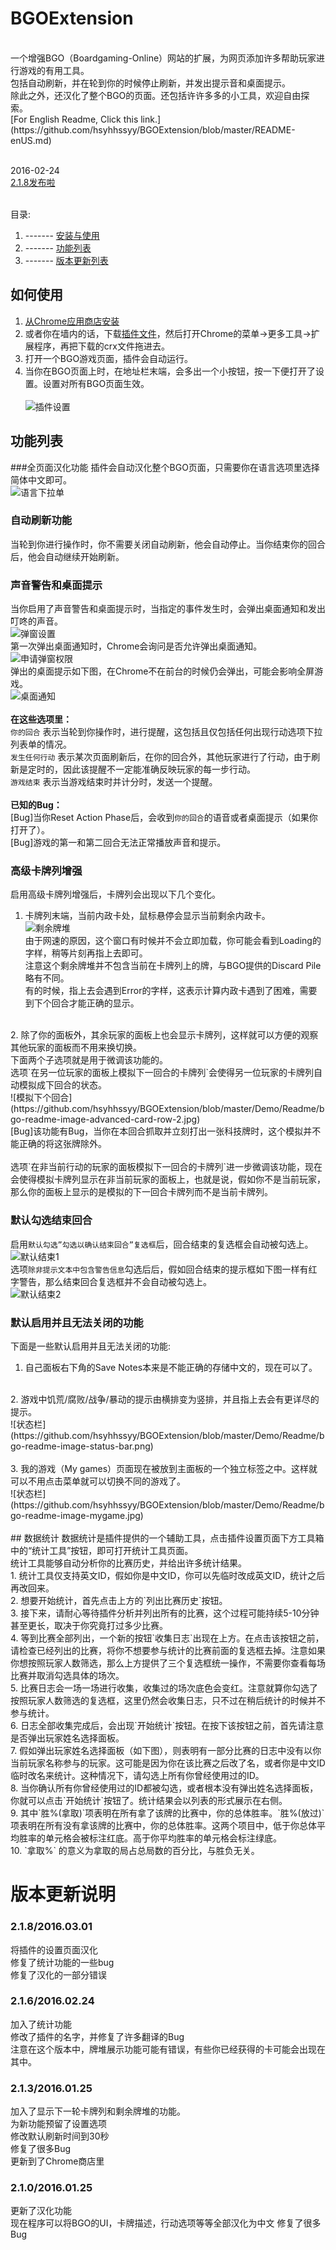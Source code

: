 # BGOExtension

<br>
一个增强BGO（Boardgaming-Online）网站的扩展，为网页添加许多帮助玩家进行游戏的有用工具。<br>
包括自动刷新，并在轮到你的时候停止刷新，并发出提示音和桌面提示。<br>
除此之外，还汉化了整个BGO的页面。还包括许许多多的小工具，欢迎自由探索。<br>
[For English Readme, Click this link.](https://github.com/hsyhhssyy/BGOExtension/blob/master/README-enUS.md)<br>
<br>

2016-02-24<br>
[2.1.8发布啦](https://github.com/hsyhhssyy/BGOExtension#21820160301)<br>
<br>

目录:<br>
1.  ------- [安装与使用](https://github.com/hsyhhssyy/BGOExtension#如何使用)<br>
2.  ------- [功能列表](https://github.com/hsyhhssyy/BGOExtension#bugs功能列表)<br>
4.  ------- [版本更新列表](https://github.com/hsyhhssyy/BGOExtension#versionupdate版本更新说明)<br>

## 如何使用
1. [从Chrome应用商店安装](https://chrome.google.com/webstore/detail/bgo-auto-refresh/lmcmoogkhhaomncoipfgkonpabnihiff)<br>
2. 或者你在墙内的话，下载[插件文件](https://github.com/hsyhhssyy/BGOExtension/blob/master/ExtensionFiles.crx?raw=true)，然后打开Chrome的菜单->更多工具->扩展程序，再把下载的crx文件拖进去。<br>
3. 打开一个BGO游戏页面，插件会自动运行。<br>
4. 当你在BGO页面上时，在地址栏末端，会多出一个小按钮，按一下便打开了设置。设置对所有BGO页面生效。<br><br>
![插件设置](https://github.com/hsyhhssyy/BGOExtension/blob/master/Demo/Readme/bgo-readme-image-cfg-icon.jpg)<br>

## 功能列表

###全页面汉化功能
插件会自动汉化整个BGO页面，只需要你在语言选项里选择简体中文即可。<br>
![语言下拉单](https://github.com/hsyhhssyy/BGOExtension/blob/master/Demo/Readme/bgo-readme-image-language.jpg)<br>

### 自动刷新功能
当轮到你进行操作时，你不需要关闭自动刷新，他会自动停止。当你结束你的回合后，他会自动继续开始刷新。<br>

### 声音警告和桌面提示
当你启用了声音警告和桌面提示时，当指定的事件发生时，会弹出桌面通知和发出叮咚的声音。<br>
      ![弹窗设置](https://github.com/hsyhhssyy/BGOExtension/blob/master/Demo/Readme/bgo-readme-image-notification2.jpg)<br>
第一次弹出桌面通知时，Chrome会询问是否允许弹出桌面通知。<br>
      ![申请弹窗权限](https://github.com/hsyhhssyy/BGOExtension/blob/master/Demo/Readme/bgo-readme-image-notification1.jpg)<br>
弹出的桌面提示如下图，在Chrome不在前台的时候仍会弹出，可能会影响全屏游戏。<br>
      ![桌面通知](https://github.com/hsyhhssyy/BGOExtension/blob/master/Demo/bgo-example2.jpg)<br>
<br>
**在这些选项里：**<br>
`你的回合` 表示当轮到你操作时，进行提醒，这包括且仅包括任何出现行动选项下拉列表单的情况。<br>
`发生任何行动` 表示某次页面刷新后，在你的回合外，其他玩家进行了行动，由于刷新是定时的，因此该提醒不一定能准确反映玩家的每一步行动。<br>
`游戏结束` 表示当游戏结束时并计分时，发送一个提醒。<br>
<br>
**已知的Bug：**<br>
[Bug]当你Reset Action Phase后，会收到`你的回合`的语音或者桌面提示（如果你打开了）。<br>
[Bug]游戏的第一和第二回合无法正常播放声音和提示。<br>

### 高级卡牌列增强
启用高级卡牌列增强后，卡牌列会出现以下几个变化。<br>
1. 卡牌列末端，当前内政卡处，鼠标悬停会显示当前剩余内政卡。<br>
![剩余牌堆](https://github.com/hsyhhssyy/BGOExtension/blob/master/Demo/Readme/bgo-readme-image-advanced-card-row-1.jpg)<br>
由于网速的原因，这个窗口有时候并不会立即加载，你可能会看到Loading的字样，稍等片刻再指上去即可。<br>
注意这个剩余牌堆并不包含当前在卡牌列上的牌，与BGO提供的Discard Pile略有不同。<br>
有的时候，指上去会遇到Error的字样，这表示计算内政卡遇到了困难，需要到下个回合才能正确的显示。<br>
<br>
2. 除了你的面板外，其余玩家的面板上也会显示卡牌列，这样就可以方便的观察其他玩家的面板而不用来换切换。<br>
下面两个子选项就是用于微调该功能的。<br>
选项`在另一位玩家的面板上模拟下一回合的卡牌列`会使得另一位玩家的卡牌列自动模拟成下回合的状态。<br>
![模拟下个回合](https://github.com/hsyhhssyy/BGOExtension/blob/master/Demo/Readme/bgo-readme-image-advanced-card-row-2.jpg)<br>
[Bug]该功能有Bug，当你在本回合抓取并立刻打出一张科技牌时，这个模拟并不能正确的将这张牌除外。<br>
<br>
选项`在非当前行动的玩家的面板模拟下一回合的卡牌列`进一步微调该功能，现在会使得模拟卡牌列显示在非当前玩家的面板上，也就是说，假如你不是当前玩家，那么你的面板上显示的是模拟的下一回合卡牌列而不是当前卡牌列。<br>

### 默认勾选结束回合
启用`默认勾选”勾选以确认结束回合”复选框`后，回合结束的复选框会自动被勾选上。<br>
![默认结束1](https://github.com/hsyhhssyy/BGOExtension/blob/master/Demo/Readme/bgo-readme-image-endturn2.jpg)<br>
选项`除非提示文本中包含警告信息`勾选后后，假如回合结束的提示框如下图一样有红字警告，那么结束回合复选框并不会自动被勾选上。<br>
![默认结束2](https://github.com/hsyhhssyy/BGOExtension/blob/master/Demo/Readme/bgo-readme-image-endturn1.jpg)<br>

### 默认启用并且无法关闭的功能
下面是一些默认启用并且无法关闭的功能:<br>
1. 自己面板右下角的Save Notes本来是不能正确的存储中文的，现在可以了。<br>
<br>
2. 游戏中饥荒/腐败/战争/暴动的提示由横排变为竖排，并且指上去会有更详尽的提示。<br>
![状态栏](https://github.com/hsyhhssyy/BGOExtension/blob/master/Demo/Readme/bgo-readme-image-status-bar.png)<br>
<br>
3. 我的游戏（My games）页面现在被放到主面板的一个独立标签之中。这样就可以不用点击菜单就可以切换不同的游戏了。<br>
![状态栏](https://github.com/hsyhhssyy/BGOExtension/blob/master/Demo/Readme/bgo-readme-image-mygame.jpg)<br>
<br>
## 数据统计
数据统计是插件提供的一个辅助工具，点击插件设置页面下方工具箱中的“统计工具”按钮，即可打开统计工具页面。<br>
统计工具能够自动分析你的比赛历史，并给出许多统计结果。<br>
1. 统计工具仅支持英文ID，假如你是中文ID，你可以先临时改成英文ID，统计之后再改回来。<br>
2. 想要开始统计，首先点击上方的`列出比赛历史`按钮。<br>
3. 接下来，请耐心等待插件分析并列出所有的比赛，这个过程可能持续5-10分钟甚至更长，取决于你究竟打过多少比赛。<br>
4. 等到比赛全部列出，一个新的按钮`收集日志`出现在上方。在点击该按钮之前，请检查已经列出的比赛，将你不想要参与统计的比赛前面的复选框去掉。注意如果你想按照玩家人数筛选，那么上方提供了三个复选框统一操作，不需要你查看每场比赛并取消勾选具体的场次。<br>
5. 比赛日志会一场一场进行收集，收集过的场次底色会变红。注意就算你勾选了按照玩家人数筛选的复选框，这里仍然会收集日志，只不过在稍后统计的时候并不参与统计。<br>
6. 日志全部收集完成后，会出现`开始统计`按钮。在按下该按钮之前，首先请注意是否弹出玩家姓名选择面板。<br>
7. 假如弹出玩家姓名选择面板（如下图），则表明有一部分比赛的日志中没有以你当前玩家名称参与的玩家。这可能是因为你在该比赛之后改了名，或者你是中文ID临时改名来统计。这种情况下，请勾选上所有你曾经使用过的ID。<br>
8. 当你确认所有你曾经使用过的ID都被勾选，或者根本没有弹出姓名选择面板，你就可以点击`开始统计`按钮了。统计结果会以列表的形式展示在右侧。<br>
9. 其中`胜%(拿取)`项表明在所有拿了该牌的比赛中，你的总体胜率。`胜%(放过)`项表明在所有没有拿该牌的比赛中，你的总体胜率。这两个项目中，低于你总体平均胜率的单元格会被标注红底。高于你平均胜率的单元格会标注绿底。<br>
10. `拿取%` 的意义为拿取的局占总局数的百分比，与胜负无关。<br>

# 版本更新说明

###  2.1.8/2016.03.01
将插件的设置页面汉化<br>
修复了统计功能的一些bug<br>
修复了汉化的一部分错误<br>

###  2.1.6/2016.02.24
加入了统计功能<br>
修改了插件的名字，并修复了许多翻译的Bug<br>
注意在这个版本中，牌堆展示功能可能有错误，有些你已经获得的卡可能会出现在其中。<br>

###  2.1.3/2016.01.25
加入了显示下一轮卡牌列和剩余牌堆的功能。<br>
为新功能预留了设置选项<br>
修改默认刷新时间到30秒<br>
修复了很多Bug<br>
更新到了Chrome商店里<br>

###  2.1.0/2016.01.25
更新了汉化功能<br>
现在程序可以将BGO的UI，卡牌描述，行动选项等等全部汉化为中文
修复了很多Bug<br>

